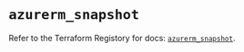 # `azurerm_snapshot`

Refer to the Terraform Registory for docs: [`azurerm_snapshot`](https://registry.terraform.io/providers/hashicorp/azurerm/3.68.0/docs/resources/snapshot).
